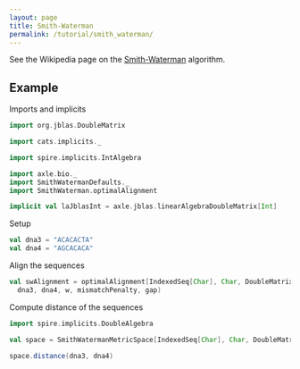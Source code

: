```yaml
---
layout: page
title: Smith-Waterman
permalink: /tutorial/smith_waterman/
---
```


See the Wikipedia page on the
[Smith-Waterman](https://en.wikipedia.org/wiki/Smith%E2%80%93Waterman_algorithm) algorithm.

## Example

Imports and implicits

```scala mdoc:silent
import org.jblas.DoubleMatrix

import cats.implicits._

import spire.implicits.IntAlgebra

import axle.bio._
import SmithWatermanDefaults._
import SmithWaterman.optimalAlignment

implicit val laJblasInt = axle.jblas.linearAlgebraDoubleMatrix[Int]
```

Setup

```scala mdoc
val dna3 = "ACACACTA"
val dna4 = "AGCACACA"
```

Align the sequences

```scala mdoc
val swAlignment = optimalAlignment[IndexedSeq[Char], Char, DoubleMatrix, Int, Int](
  dna3, dna4, w, mismatchPenalty, gap)
```

Compute distance of the sequences

```scala mdoc
import spire.implicits.DoubleAlgebra

val space = SmithWatermanMetricSpace[IndexedSeq[Char], Char, DoubleMatrix, Int, Int](w, mismatchPenalty)

space.distance(dna3, dna4)
```
